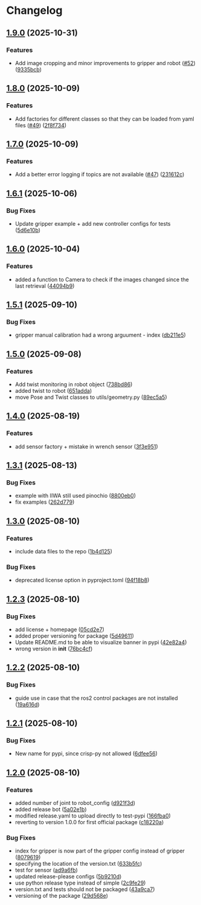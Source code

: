# Changelog

## [1.9.0](https://github.com/utiasDSL/crisp_py/compare/v1.8.0...v1.9.0) (2025-10-31)


### Features

* Add image cropping and minor improvements to gripper and robot ([#52](https://github.com/utiasDSL/crisp_py/issues/52)) ([9335bcb](https://github.com/utiasDSL/crisp_py/commit/9335bcbec171e12f930c1275063aa747ef038912))

## [1.8.0](https://github.com/utiasDSL/crisp_py/compare/v1.7.0...v1.8.0) (2025-10-09)


### Features

* Add factories for different classes so that they can be loaded from yaml files ([#49](https://github.com/utiasDSL/crisp_py/issues/49)) ([2f8f734](https://github.com/utiasDSL/crisp_py/commit/2f8f734fd8c3db132c336455bfc3af64600ec000))

## [1.7.0](https://github.com/utiasDSL/crisp_py/compare/v1.6.1...v1.7.0) (2025-10-09)


### Features

* Add a better error logging if topics are not available ([#47](https://github.com/utiasDSL/crisp_py/issues/47)) ([231612c](https://github.com/utiasDSL/crisp_py/commit/231612c25e09ecbc69756cdda2ae3078707985cd))

## [1.6.1](https://github.com/utiasDSL/crisp_py/compare/v1.6.0...v1.6.1) (2025-10-06)


### Bug Fixes

* Update gripper example + add new controller configs for tests ([5d6e10b](https://github.com/utiasDSL/crisp_py/commit/5d6e10b6ef6e3d5fcd1864cb100c13061db03ad6))

## [1.6.0](https://github.com/utiasDSL/crisp_py/compare/v1.5.1...v1.6.0) (2025-10-04)


### Features

* added a function to Camera to check if the images changed since the last retrieval ([44094b9](https://github.com/utiasDSL/crisp_py/commit/44094b99ea550a85ed59e66992d6bf182e2a802e))

## [1.5.1](https://github.com/utiasDSL/crisp_py/compare/v1.5.0...v1.5.1) (2025-09-10)


### Bug Fixes

* gripper manual calibration had a wrong arguument - index ([db211e5](https://github.com/utiasDSL/crisp_py/commit/db211e5aca6a59d32bc7c690bf4fe594b2b610f5))

## [1.5.0](https://github.com/utiasDSL/crisp_py/compare/v1.4.0...v1.5.0) (2025-09-08)


### Features

* Add twist monitoring in robot object ([738bd86](https://github.com/utiasDSL/crisp_py/commit/738bd8671bb48270f10a0503da6be88c7e213a44))
* added twist to robot ([651adda](https://github.com/utiasDSL/crisp_py/commit/651addac585ea3cf593866f2d045c3ef37865baa))
* move Pose and Twist classes to utils/geometry.py ([89ec5a5](https://github.com/utiasDSL/crisp_py/commit/89ec5a59fbfe9e41029b238206031606224898d1))

## [1.4.0](https://github.com/utiasDSL/crisp_py/compare/v1.3.1...v1.4.0) (2025-08-19)


### Features

* add sensor factory + mistake in wrench sensor ([3f3e951](https://github.com/utiasDSL/crisp_py/commit/3f3e951575cae5e957cc384c6b28812406574257))

## [1.3.1](https://github.com/utiasDSL/crisp_py/compare/v1.3.0...v1.3.1) (2025-08-13)


### Bug Fixes

* example with IIWA still used pinochio ([8800eb0](https://github.com/utiasDSL/crisp_py/commit/8800eb09ed7097a60b5b7d49dc702bbe8514a230))
* fix examples ([262d779](https://github.com/utiasDSL/crisp_py/commit/262d779c40b0e7a568027ff12439cc56a38c233f))

## [1.3.0](https://github.com/utiasDSL/crisp_py/compare/v1.2.3...v1.3.0) (2025-08-10)


### Features

* include data files to the repo ([1b4d125](https://github.com/utiasDSL/crisp_py/commit/1b4d1252ef074172dca93e6cca99e017d6dbf745))


### Bug Fixes

* deprecated license option in pyproject.toml ([94f18b8](https://github.com/utiasDSL/crisp_py/commit/94f18b8fdae265f5fc08b1671adf1cf602feeb15))

## [1.2.3](https://github.com/utiasDSL/crisp_py/compare/v1.2.2...v1.2.3) (2025-08-10)


### Bug Fixes

* add license + homepage ([05cd2e7](https://github.com/utiasDSL/crisp_py/commit/05cd2e72a0cc481e94645f61a1644aa41518a1c2))
* added proper versioning for package ([5d49611](https://github.com/utiasDSL/crisp_py/commit/5d4961170aa0915af3f7e1be1df0d085bb1f0713))
* Update README.md to be able to visualize banner in pypi ([42e82a4](https://github.com/utiasDSL/crisp_py/commit/42e82a4beaa4816682d0b0418a49bc541bf053f4))
* wrong version in __init__ ([76bc4cf](https://github.com/utiasDSL/crisp_py/commit/76bc4cf9503a7345caacede136e78485a9aaf48f))

## [1.2.2](https://github.com/utiasDSL/crisp_py/compare/v1.2.1...v1.2.2) (2025-08-10)


### Bug Fixes

* guide use in case that the ros2 control packages are not installed ([19a616d](https://github.com/utiasDSL/crisp_py/commit/19a616d0d0cfad794df171c2ee14122ba80f0556))

## [1.2.1](https://github.com/utiasDSL/crisp_py/compare/v1.2.0...v1.2.1) (2025-08-10)


### Bug Fixes

* New name for pypi, since crisp-py not allowed ([6dfee56](https://github.com/utiasDSL/crisp_py/commit/6dfee5628eda102711bc27c261fd6014a2aa4d26))

## [1.2.0](https://github.com/utiasDSL/crisp_py/compare/v1.1.2...v1.2.0) (2025-08-10)


### Features

* added number of joint to robot_config ([d921f3d](https://github.com/utiasDSL/crisp_py/commit/d921f3db438e57fffe80d134bbea4a41667a8b54))
* added release bot ([5a02e1b](https://github.com/utiasDSL/crisp_py/commit/5a02e1b1b087c9f24c46d6ee1e466eac2a2aa0d1))
* modified release.yaml to upload directly to test-pypi ([166fba0](https://github.com/utiasDSL/crisp_py/commit/166fba026b3e8b58577627e472ee465e1473c2c4))
* reverting to version 1.0.0 for first official package ([c18220a](https://github.com/utiasDSL/crisp_py/commit/c18220a997a9990fe502ff3c22b2e8a8fa327ecf))


### Bug Fixes

* index for gripper is now part of the gripper config instead of gripper ([8079619](https://github.com/utiasDSL/crisp_py/commit/807961976ad29f70d358d03987f3185a8b7c7fd4))
* specifying the location of the version.txt ([633b5fc](https://github.com/utiasDSL/crisp_py/commit/633b5fc96dd1a08fddb764bee3f72234f08c1a4c))
* test for sensor ([ad9a6fb](https://github.com/utiasDSL/crisp_py/commit/ad9a6fba054e98afc3cbf77ca97a5efd9dc543ae))
* updated release-please configs ([5b9210d](https://github.com/utiasDSL/crisp_py/commit/5b9210dc172beb269f2276c54f112dbdd3b35377))
* use python release type instead of simple ([2c9fe29](https://github.com/utiasDSL/crisp_py/commit/2c9fe294ac74bdb30175862c3677046cf3f0cac3))
* version.txt and tests should not be packaged ([43a9ca7](https://github.com/utiasDSL/crisp_py/commit/43a9ca70dbbd11c458054fb1412b6e013a284f35))
* versioning of the package ([29d568e](https://github.com/utiasDSL/crisp_py/commit/29d568eb47e95787e043270177471c664ce06c5d))
